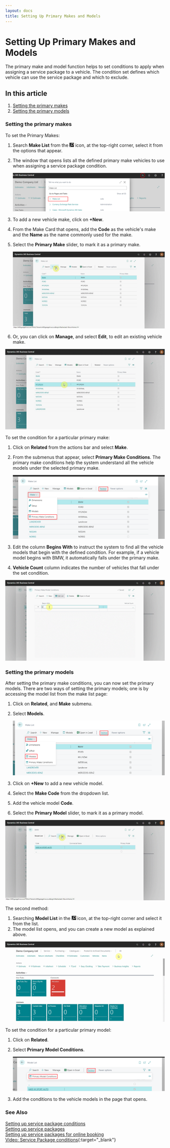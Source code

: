 ```yaml
---
layout: docs
title: Setting Up Primary Makes and Models
---
```


# Setting Up Primary Makes and Models

The primary make and model function helps to set conditions to apply when assigning a service package to a vehicle. The condition set defines which vehicle can use the service package and which to exclude.


## In this article

1. [Setting the primary makes](#setting-the-primary-makes)
2. [Setting the primary models](setting-the-primary-models)

### Setting the primary makes
To set the Primary Makes:
1. Search **Make List** from the ![](media/search_icon.png) icon, at the top-right corner, select it from the options that appear.
2. The window that opens lists all the defined primary make vehicles to use when assigning a service package condition.

    ![](media/garagehive-primary-make-and-model1.png)

2. To add a new vehicle make, click on **+New**. 
3. From the Make Card that opens, add the **Code** as the vehicle's make and the **Name** as the name commonly used for the make. 
4. Select the **Primary Make** slider, to mark it as a primary make.

    ![](media/garagehive-primary-make-and-model2.gif)

5. Or, you can click on **Manage**, and select **Edit**, to edit an existing vehicle make.

![](media/garagehive-primary-make-and-model3.gif)

To set the condition for a particular primary make:
1. Click on **Related** from the actions bar and select **Make**. 
2. From the submenus that appear, select **Primary Make Conditions**. The primary make conditions help the system understand all the vehicle models under the selected primary make.

    ![](media/garagehive-primary-make-and-model4.png)

3. Edit the column **Begins With** to instruct the system to find all the vehicle models that begin with the defined condition. For example, if a vehicle model begins with BMW, it automatically falls under the primary make. 
4. **Vehicle Count** column indicates the number of vehicles that fall under the set condition.

![](media/garagehive-primary-make-and-model5.gif)

### Setting the primary models
After setting the primary make conditions, you can now set the primary models. There are two ways of setting the primary models; one is by accessing the model list from the make list page:
1. Click on **Related**, and **Make** submenu.
2. Select **Models**.

    ![](media/garagehive-primary-make-and-model6.png)

3. Click on **+New** to add a new vehicle model. 
4. Select the **Make Code** from the dropdown list.
5. Add the vehicle model **Code**.
6. Select the **Primary Model** slider, to mark it as a primary model.

![](media/garagehive-primary-make-and-model7.gif)

The second method:
1. Searching **Model List** in the ![](media/search_icon.png) icon, at the top-right corner and select it from the list. 
2. The model list opens, and you can create a new model as explained above.

![](media/garagehive-primary-make-and-model8.gif)

To set the condition for a particular primary model:
1. Click on  **Related**. 
2. Select **Primary Model Conditions**.

    ![](media/garagehive-primary-make-and-model9.png)

3. Add the conditions to the vehicle models in the page that opens.


### **See Also**

[Setting up service package conditions](/docs/service-package-conditions.html) \
[Setting up service packages](/docs/garagehive-service-packages.html) \
[Setting up service packages for online booking](/docs/garagehive-onlinebooking-service-packages.html) \
[Video: Service Package conditions](http://www.youtube.com/watch?v=DDrB5v6kzM0){:target="_blank"}
